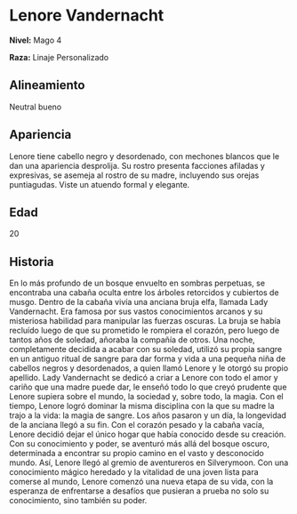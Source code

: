 # Lenore Vandernacht

**Nivel:** Mago 4

**Raza:** Linaje Personalizado

## Alineamiento
Neutral bueno

## Apariencia
Lenore tiene cabello negro y desordenado, con mechones blancos que le dan una apariencia desprolija. Su rostro presenta facciones afiladas y expresivas, se asemeja al rostro de su madre, incluyendo sus orejas puntiagudas. Viste un atuendo formal y elegante. 

## Edad
20

## Historia
En lo más profundo de un bosque envuelto en sombras perpetuas, se encontraba una cabaña oculta entre los árboles retorcidos y cubiertos de musgo. Dentro de la cabaña vivía una anciana bruja elfa, llamada Lady Vandernacht. Era famosa por sus vastos conocimientos arcanos y su misteriosa habilidad para manipular las fuerzas oscuras. La bruja se había recluído luego de que su prometido le rompiera el corazón, pero luego de tantos años de soledad, añoraba la compañía de otros.
Una noche, completamente decidida a acabar con su soledad, utilizó su propia sangre en un antiguo ritual de sangre para dar forma y vida a una pequeña niña de cabellos negros y desordenados, a quien llamó Lenore y le otorgó su propio apellido. Lady Vandernacht se dedicó a criar a Lenore con todo el amor y cariño que una madre puede dar, le enseñó todo lo que creyó prudente que Lenore supiera sobre el mundo, la sociedad y, sobre todo, la magia. Con el tiempo, Lenore logró dominar la misma disciplina con la que su madre la trajo a la vida: la magia de sangre.
Los años pasaron y un día, la longevidad de la anciana llegó a su fin. Con el corazón pesado y la cabaña vacía, Lenore decidió dejar el único hogar que había conocido desde su creación. Con su conocimiento y poder, se aventuró más allá del bosque oscuro, determinada a encontrar su propio camino en el vasto y desconocido mundo. Así, Lenore llegó al gremio de aventureros en Silverymoon. Con una conocimiento mágico heredado y la vitalidad de una joven lista para comerse al mundo, Lenore comenzó una nueva etapa de su vida, con la esperanza de enfrentarse a desafíos que pusieran a prueba no solo su conocimiento, sino también su poder.

